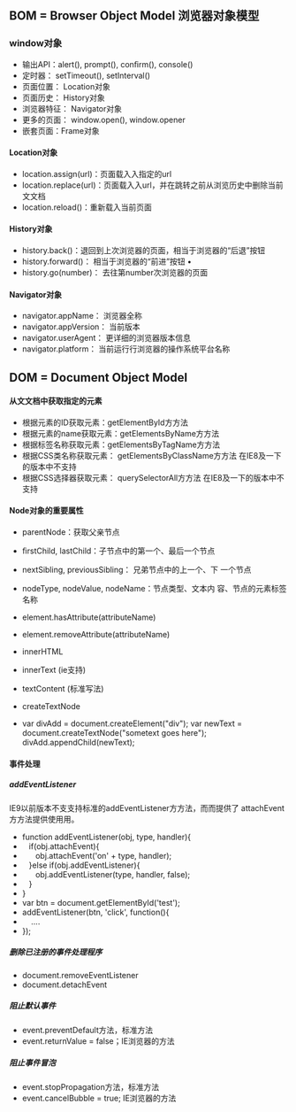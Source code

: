 ## BOM = Browser Object Model 浏览器对象模型
### window对象 
* 输出API：alert(), prompt(), conﬁrm(), console() 
* 定时器： setTimeout(), setInterval() 
* 页面位置： Location对象 
* 页面历史： History对象 
* 浏览器特征： Navigator对象 
* 更多的页面： window.open(),  window.opener 
* 嵌套页面：Frame对象 

#### Location对象 
* location.assign(url)：页面载⼊入指定的url 
* location.replace(url)：页面载⼊入url，并在跳转之前从浏览历史中删除当前⽂文档 
* location.reload()：重新载入当前页面

#### History对象 
* history.back()：退回到上次浏览器的页面，相当于浏览器的“后退”按钮 
* history.forward()： 相当于浏览器的“前进”按钮 •
* history.go(number)： 去往第number次浏览器的页面

#### Navigator对象 
* navigator.appName： 浏览器全称 
* navigator.appVersion： 当前版本 
* navigator.userAgent： 更详细的浏览器版本信息 
* navigator.platform： 当前运⾏行浏览器的操作系统平台名称


## DOM = Document Object Model

#### 从⽂文档中获取指定的元素
* 根据元素的ID获取元素：getElementById⽅方法
* 根据元素的name获取元素：getElementsByName⽅方法 
* 根据标签名称获取元素：getElementsByTagName⽅方法 
* 根据CSS类名称获取元素： getElementsByClassName⽅方法  在IE8及一下的版本中不支持
* 根据CSS选择器获取元素： querySelectorAll⽅方法  在IE8及一下的版本中不支持

#### Node对象的重要属性 
* parentNode：获取父亲节点 
* ﬁrstChild, lastChild：子节点中的第一个、最后一个节点 
* nextSibling, previousSibling： 兄弟节点中的上一个、下 一个节点 
* nodeType, nodeValue, nodeName：节点类型、文本内 容、节点的元素标签名称

 * element.hasAttribute(attributeName) 
 * element.removeAttribute(attributeName)
* innerHTML
* innerText (ie支持)
* textContent (标准写法)
* createTextNode
* var divAdd = document.createElement("div");
  var newText = document.createTextNode("sometext goes here");
  divAdd.appendChild(newText);
  
  
#### 事件处理
##### addEventListener 
IE9以前版本不⽀支持标准的addEventListener⽅方法，⽽而提供了 attachEvent⽅方法提供使⽤用。

* function addEventListener(obj, type, handler){
*    if(obj.attachEvent){
*       obj.attachEvent('on' + type, handler);
*    }else if(obj.addEventListener){
*       obj.addEventListener(type, handler, false);
*    }
* }
* var btn = document.getElementById('test');
* addEventListener(btn, 'click', function(){
*      ....
* });

##### 删除已注册的事件处理程序
* document.removeEventListener 
* document.detachEvent


##### 阻止默认事件 
* event.preventDefault方法，标准方法 
* event.returnValue = false；IE浏览器的方法

#####  阻止事件冒泡 
* event.stopPropagation方法，标准方法 
* event.cancelBubble = true; IE浏览器的方法
  
